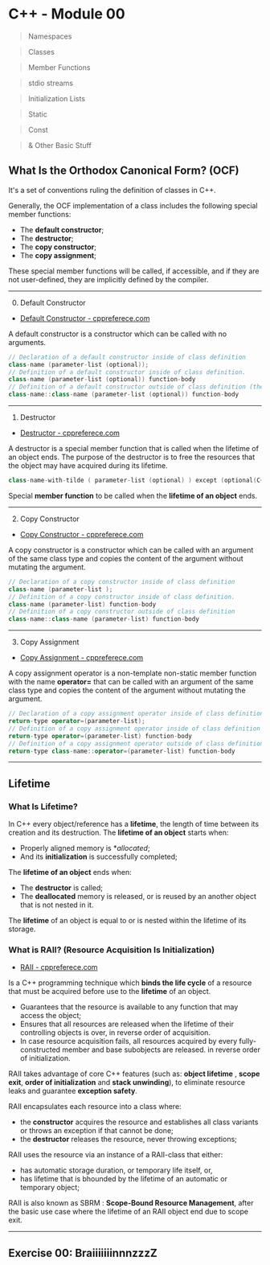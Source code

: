 # C++ - Module 00

> Namespaces

> Classes

> Member Functions

> stdio streams

> Initialization Lists

> Static

> Const

> & Other Basic Stuff

## What Is the Orthodox Canonical Form? (OCF)

It's a set of conventions ruling the definition of classes in C++.

Generally, the OCF implementation of a class includes the following special member functions:
- The **default constructor**;
- The **destructor**;
- The **copy constructor**;
- The **copy assignment**;

These special member functions will be called, if accessible, and if they are not user-defined, they are implicitly defined by the compiler.
___
0. Default Constructor
- [Default Constructor - cppreferece.com](https://en.cppreference.com/w/cpp/language/default_constructor)

A default constructor is a constructor which can be called with no arguments.
```c++
// Declaration of a default constructor inside of class definition
class-name (parameter-list (optional));
// Definition of a default constructor inside of class definition.
class-name (parameter-list (optional)) function-body
// Definition of a default constructor outside of class definition (the class must contain a declaration
class-name::class-name (parameter-list (optional)) function-body	
```
___
1. Destructor
- [Destructor - cppreferece.com](https://en.cppreference.com/w/cpp/language/destructor)

A destructor is a special member function that is called when the lifetime of an object ends. The purpose of the destructor is to free the resources that the object may have acquired during its lifetime.

```c++
class-name-with-tilde ( parameter-list (optional) ) except (optional(C++11)) attr (optional(C++11))		
```
Special **member function** to be called when the **lifetime of an object** ends.

___
2. Copy Constructor
- [Copy Constructor - cppreferece.com](https://en.cppreference.com/w/cpp/language/copy_constructor)

A copy constructor is a constructor which can be called with an argument of the same class type and copies the content of the argument without mutating the argument.
```c++
// Declaration of a copy constructor inside of class definition
class-name (parameter-list );
// Definition of a copy constructor inside of class definition.
class-name (parameter-list) function-body
// Definition of a copy constructor outside of class definition
class-name::class-name (parameter-list) function-body
```

___
3. Copy Assignment
- [Copy Assignment - cppreferece.com](https://en.cppreference.com/w/cpp/language/copy_assignment)

A copy assignment operator is a non-template non-static member function with the name **operator=** that can be called with an argument of the same class type and copies the content of the argument without mutating the argument.
```c++
// Declaration of a copy assignment operator inside of class definition
return-type operator=(parameter-list);
// Definition of a copy assignment operator inside of class definition
return-type operator=(parameter-list) function-body
// Definition of a copy assignment operator outside of class definition
return-type class-name::operator=(parameter-list) function-body	
```

___
## Lifetime

### What Is Lifetime?

In C++ every object/reference has a **lifetime**, the length of time between its creation and its destruction.
The **lifetime of an object** starts when:

- Properly aligned memory is **allocated*;
- And its **initialization** is successfully completed;

The **lifetime of an object** ends when:

- The **destructor** is called;
- The **deallocated** memory is released, or is reused by an another object that is not nested in it.

The **lifetime** of an object is equal to or is nested within the lifetime of its storage.

### What is **RAII**? (Resource Acquisition Is Initialization)
- [RAII - cppreferece.com](https://en.cppreference.com/w/cpp/language/raii) 

Is a C++ programming technique which **binds the life cycle** of a resource that must be acquired before use to the **lifetime** of an object.
- Guarantees that the resource is available to any function that may access the object;
- Ensures that all resources are released when the lifetime of their controlling objects is over, in reverse order of acquisition.
- In case resource acquisition fails, all resources acquired by every fully-constructed member and base subobjects are released. in reverse order of initialization.

RAII takes advantage of core C++ features (such as: **object lifetime** , **scope exit**, **order of initialization** and **stack unwinding**), to eliminate resource leaks and guarantee **exception safety**.

RAII encapsulates each resource into a class where:
- the **constructor** acquires the resource and establishes all class variants or throws an exception if that cannot be done;
- the **destructor** releases the resource, never throwing exceptions;

RAII uses the resource via an instance of a RAII-class that either:
- has automatic storage duration, or temporary life itself, or,
- has lifetime that is bhounded by the lifetime of an automatic or temporary object;

RAII is also known as SBRM : **Scope-Bound Resource Management**, after the basic use case where the lifetime of an RAII object end due to scope exit.

___

## Exercise 00: BraiiiiiiinnnzzzZ


